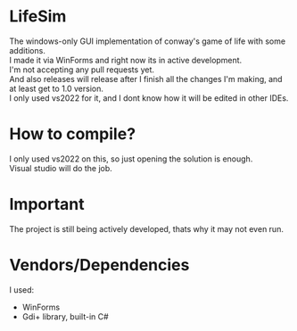 # LifeSim
The windows-only GUI implementation of conway's game of life with some additions.  
I made it via WinForms and right now its in active development.  
I'm not accepting any pull requests yet.  
And also releases will release after I finish all the changes I'm making, and at least get to 1.0 version.  
I only used vs2022 for it, and I dont know how it will be edited in other IDEs.

# How to compile?
I only used vs2022 on this, so just opening the solution is enough.  
Visual studio will do the job.  

# Important
The project is still being actively developed, thats why it may not even run.  

# Vendors/Dependencies
I used:
* WinForms
* Gdi+ library, built-in C#
